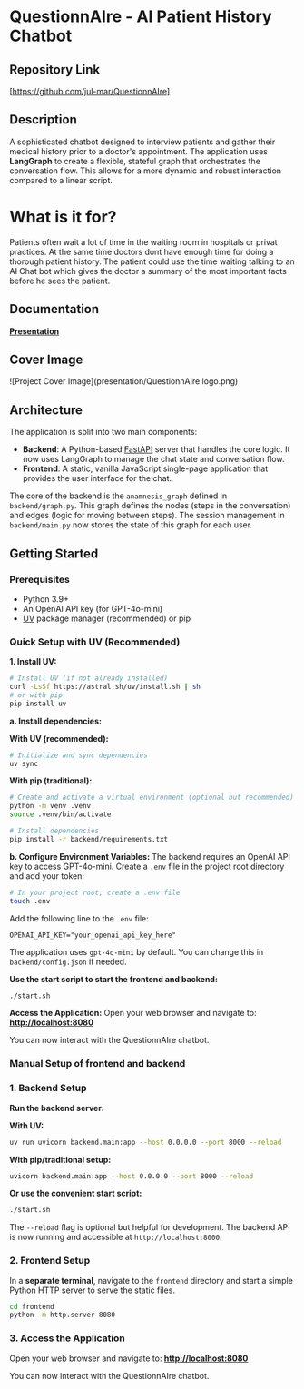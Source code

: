 # QuestionnAIre - AI Patient History Chatbot

## Repository Link

[https://github.com/jul-mar/QuestionnAIre]

## Description
A sophisticated chatbot designed to interview patients and gather their medical history prior to a doctor's appointment. The application uses **LangGraph** to create a flexible, stateful graph that orchestrates the conversation flow. This allows for a more dynamic and robust interaction compared to a linear script.


# What is it for?
Patients often wait a lot of time in the waiting room in hospitals or privat practices. At the same time doctors dont have enough time for doing a thorough patient history. The patient could use the time waiting talking to an AI Chat bot which gives the doctor a summary of the most important facts before he sees the patient.

## Documentation

**[Presentation](presentation/QuestionnAIre.pptx)**

## Cover Image

![Project Cover Image](presentation/QuestionnAIre logo.png)

## Architecture
The application is split into two main components:
- **Backend**: A Python-based [FastAPI](https://fastapi.tiangolo.com/) server that handles the core logic. It now uses LangGraph to manage the chat state and conversation flow.
- **Frontend**: A static, vanilla JavaScript single-page application that provides the user interface for the chat.

The core of the backend is the `anamnesis_graph` defined in `backend/graph.py`. This graph defines the nodes (steps in the conversation) and edges (logic for moving between steps). The session management in `backend/main.py` now stores the state of this graph for each user.

## Getting Started

### Prerequisites
- Python 3.9+
- An OpenAI API key (for GPT-4o-mini)
- [UV](https://docs.astral.sh/uv/) package manager (recommended) or pip

### Quick Setup with UV (Recommended)

**1. Install UV:**
```bash
# Install UV (if not already installed)
curl -LsSf https://astral.sh/uv/install.sh | sh
# or with pip
pip install uv
```

**a. Install dependencies:**

**With UV (recommended):**
```bash
# Initialize and sync dependencies
uv sync
```

**With pip (traditional):**
```bash
# Create and activate a virtual environment (optional but recommended)
python -m venv .venv
source .venv/bin/activate

# Install dependencies
pip install -r backend/requirements.txt
```

**b. Configure Environment Variables:**
The backend requires an OpenAI API key to access GPT-4o-mini. Create a `.env` file in the project root directory and add your token:
```bash
# In your project root, create a .env file
touch .env
```
Add the following line to the `.env` file:
```
OPENAI_API_KEY="your_openai_api_key_here"
```
The application uses `gpt-4o-mini` by default. You can change this in `backend/config.json` if needed.


**Use the start script to start the frontend and backend:**
```bash
./start.sh
```


**Access the Application:**
Open your web browser and navigate to:
**[http://localhost:8080](http://localhost:8080)**

You can now interact with the QuestionnAIre chatbot.


### Manual Setup of frontend and backend

### 1. Backend Setup
**Run the backend server:**

**With UV:**
```bash
uv run uvicorn backend.main:app --host 0.0.0.0 --port 8000 --reload
```

**With pip/traditional setup:**
```bash
uvicorn backend.main:app --host 0.0.0.0 --port 8000 --reload
```

**Or use the convenient start script:**
```bash
./start.sh
```

The `--reload` flag is optional but helpful for development. The backend API is now running and accessible at `http://localhost:8000`.

### 2. Frontend Setup
In a **separate terminal**, navigate to the `frontend` directory and start a simple Python HTTP server to serve the static files.

```bash
cd frontend
python -m http.server 8080
```


### 3. Access the Application
Open your web browser and navigate to:
**[http://localhost:8080](http://localhost:8080)**

You can now interact with the QuestionnAIre chatbot.

